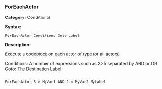 ### ForEachActor

**Category:**
Conditional

**Syntax:**

```scorpionengine
ForEachActor Conditions Goto Label
```

**Description:**

Execute a codeblock on each actor of type (or all actors)

Conditions: A number of expressions such as X>5 separated by AND or OR
Goto: The Destination Label

```scorpionengine

ForEachActor 5 > MyVar1 AND 1 < MyVar2 MyLabel

```
